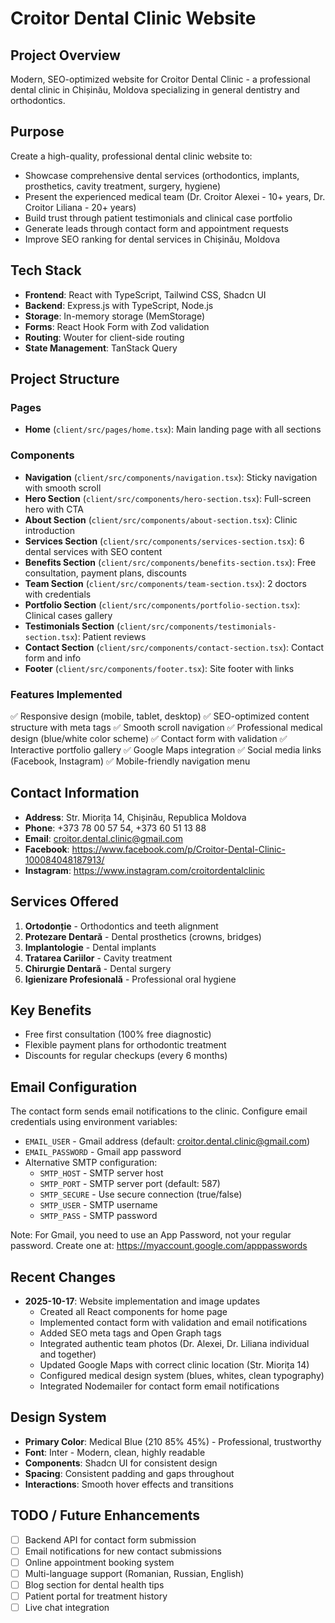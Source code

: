 # Croitor Dental Clinic Website

## Project Overview
Modern, SEO-optimized website for Croitor Dental Clinic - a professional dental clinic in Chișinău, Moldova specializing in general dentistry and orthodontics.

## Purpose
Create a high-quality, professional dental clinic website to:
- Showcase comprehensive dental services (orthodontics, implants, prosthetics, cavity treatment, surgery, hygiene)
- Present the experienced medical team (Dr. Croitor Alexei - 10+ years, Dr. Croitor Liliana - 20+ years)
- Build trust through patient testimonials and clinical case portfolio
- Generate leads through contact form and appointment requests
- Improve SEO ranking for dental services in Chișinău, Moldova

## Tech Stack
- **Frontend**: React with TypeScript, Tailwind CSS, Shadcn UI
- **Backend**: Express.js with TypeScript, Node.js
- **Storage**: In-memory storage (MemStorage)
- **Forms**: React Hook Form with Zod validation
- **Routing**: Wouter for client-side routing
- **State Management**: TanStack Query

## Project Structure

### Pages
- **Home** (`client/src/pages/home.tsx`): Main landing page with all sections

### Components
- **Navigation** (`client/src/components/navigation.tsx`): Sticky navigation with smooth scroll
- **Hero Section** (`client/src/components/hero-section.tsx`): Full-screen hero with CTA
- **About Section** (`client/src/components/about-section.tsx`): Clinic introduction
- **Services Section** (`client/src/components/services-section.tsx`): 6 dental services with SEO content
- **Benefits Section** (`client/src/components/benefits-section.tsx`): Free consultation, payment plans, discounts
- **Team Section** (`client/src/components/team-section.tsx`): 2 doctors with credentials
- **Portfolio Section** (`client/src/components/portfolio-section.tsx`): Clinical cases gallery
- **Testimonials Section** (`client/src/components/testimonials-section.tsx`): Patient reviews
- **Contact Section** (`client/src/components/contact-section.tsx`): Contact form and info
- **Footer** (`client/src/components/footer.tsx`): Site footer with links

### Features Implemented
✅ Responsive design (mobile, tablet, desktop)
✅ SEO-optimized content structure with meta tags
✅ Smooth scroll navigation
✅ Professional medical design (blue/white color scheme)
✅ Contact form with validation
✅ Interactive portfolio gallery
✅ Google Maps integration
✅ Social media links (Facebook, Instagram)
✅ Mobile-friendly navigation menu

## Contact Information
- **Address**: Str. Miorița 14, Chișinău, Republica Moldova
- **Phone**: +373 78 00 57 54, +373 60 51 13 88
- **Email**: croitor.dental.clinic@gmail.com
- **Facebook**: https://www.facebook.com/p/Croitor-Dental-Clinic-100084048187913/
- **Instagram**: https://www.instagram.com/croitordentalclinic

## Services Offered
1. **Ortodonție** - Orthodontics and teeth alignment
2. **Protezare Dentară** - Dental prosthetics (crowns, bridges)
3. **Implantologie** - Dental implants
4. **Tratarea Cariilor** - Cavity treatment
5. **Chirurgie Dentară** - Dental surgery
6. **Igienizare Profesională** - Professional oral hygiene

## Key Benefits
- Free first consultation (100% free diagnostic)
- Flexible payment plans for orthodontic treatment
- Discounts for regular checkups (every 6 months)

## Email Configuration
The contact form sends email notifications to the clinic. Configure email credentials using environment variables:
- `EMAIL_USER` - Gmail address (default: croitor.dental.clinic@gmail.com)
- `EMAIL_PASSWORD` - Gmail app password
- Alternative SMTP configuration:
  - `SMTP_HOST` - SMTP server host
  - `SMTP_PORT` - SMTP server port (default: 587)
  - `SMTP_SECURE` - Use secure connection (true/false)
  - `SMTP_USER` - SMTP username
  - `SMTP_PASS` - SMTP password

Note: For Gmail, you need to use an App Password, not your regular password. Create one at: https://myaccount.google.com/apppasswords

## Recent Changes
- **2025-10-17**: Website implementation and image updates
  - Created all React components for home page
  - Implemented contact form with validation and email notifications
  - Added SEO meta tags and Open Graph tags
  - Integrated authentic team photos (Dr. Alexei, Dr. Liliana individual and together)
  - Updated Google Maps with correct clinic location (Str. Miorița 14)
  - Configured medical design system (blues, whites, clean typography)
  - Integrated Nodemailer for contact form email notifications

## Design System
- **Primary Color**: Medical Blue (210 85% 45%) - Professional, trustworthy
- **Font**: Inter - Modern, clean, highly readable
- **Components**: Shadcn UI for consistent design
- **Spacing**: Consistent padding and gaps throughout
- **Interactions**: Smooth hover effects and transitions

## TODO / Future Enhancements
- [ ] Backend API for contact form submission
- [ ] Email notifications for new contact submissions
- [ ] Online appointment booking system
- [ ] Multi-language support (Romanian, Russian, English)
- [ ] Blog section for dental health tips
- [ ] Patient portal for treatment history
- [ ] Live chat integration
